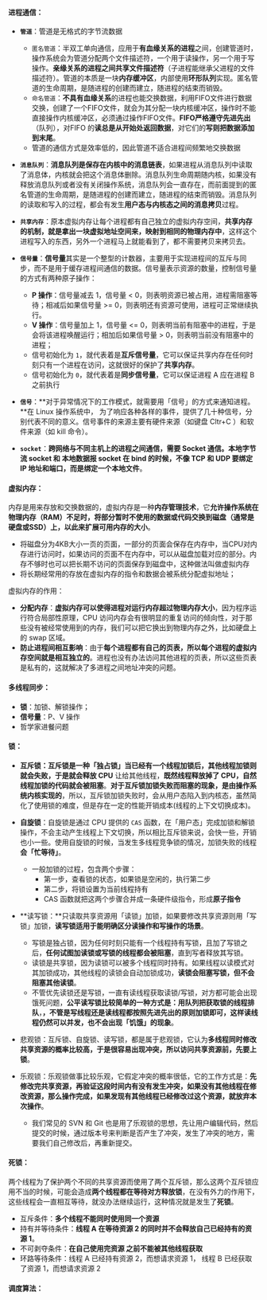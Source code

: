 <!-- tabs:start -->

#### **进程通信：**

* **`管道`**：管道是无格式的字节流数据
	* `匿名管道`：半双工单向通信，应用于**有血缘关系的进程**之间，创建管道时，操作系统会为管道分配两个文件描述符，一个用于读操作，另一个用于写操作。**亲缘关系的进程之间共享文件描述符**（子进程能继承父进程的文件描述符）。管道的本质是一块**内存缓冲区**，内部使用**环形队列**实现。匿名管道的生命周期，是随进程的创建而建立，随进程的结束而销毁。
	* `命名管道`：**不具有血缘关系**的进程也能交换数据，利用FIFO文件进行数据交换，创建了一个FIFO文件，就会为其分配一块内核缓冲区，操作时不能直接操作内核缓冲区，必须通过操作FIFO文件。**FIFO严格遵守先进先出**（队列），对FIFO 的**读总是从开始处返回数据**，对它们的**写则把数据添加到末尾**。
	* 管道的通信方式是效率低的，因此管道不适合进程间频繁地交换数据
* **`消息队列`**：**消息队列是保存在内核中的消息链表**，如果进程从消息队列中读取了消息体，内核就会把这个消息体删除。消息队列生命周期随内核，如果没有释放消息队列或者没有关闭操作系统，消息队列会一直存在，而前面提到的匿名管道的生命周期，是随进程的创建而建立，随进程的结束而销毁。消息队列的读取和写入的过程，都会有发生**用户态与内核态之间的消息拷贝**过程。
* **`共享内存`**：原本虚拟内存让每个进程都有自己独立的虚拟内存空间，**共享内存的机制，就是拿出一块虚拟地址空间来，映射到相同的物理内存中**，这样这个进程写入的东西，另外一个进程马上就能看到了，都不需要拷贝来拷贝去。
* **`信号量`**：**信号量**其实是一个整型的计数器，主要用于实现进程间的互斥与同步，而不是用于缓存进程间通信的数据。信号量表示资源的数量，控制信号量的方式有两种原子操作：
	* **P 操作**：信号量减去 1，信号量 < 0，则表明资源已被占用，进程需阻塞等待；相减后如果信号量 >= 0，则表明还有资源可使用，进程可正常继续执行。
	* **V 操作**：信号量加上 1，信号量 <= 0，则表明当前有阻塞中的进程，于是会将该进程唤醒运行；相加后如果信号量 > 0，则表明当前没有阻塞中的进程；
	* 信号初始化为 `1`，就代表着是**互斥信号量**，它可以保证共享内存在任何时刻只有一个进程在访问，这就很好的保护了**共享内存**。
	* 信号初始化为 `0`，就代表着是**同步信号量**，它可以保证进程 A 应在进程 B 之前执行


* **`信号`**：**对于异常情况下的工作模式，就需要用「信号」的方式来通知进程。**在 Linux 操作系统中， 为了响应各种各样的事件，提供了几十种信号，分别代表不同的意义。信号事件的来源主要有硬件来源（如键盘 Cltr+C ）和软件来源（如 kill 命令）。
* **`socket`**：**跨网络与不同主机上的进程之间通信，需要 Socket 通信。**本地字节流 socket 和 本地数据报 socket 在 bind 的时候，不像 TCP 和 UDP 要绑定 IP 地址和端口，而是**绑定一个本地文件**。



#### **虚拟内存**：

内存是用来存放和交换数据的，虚拟内存是一种**内存管理技术**，它**允许操作系统在物理内存（RAM）不足时，将部分暂时不使用的数据或代码交换到磁盘（通常是硬盘或SSD）上，以此来扩展可用内存的大小**。

* 将磁盘分为4KB大小一页的页面，一部分的页面会保存在内存中，当CPU对内存进行访问时，如果访问的页面不在内存中，可以从磁盘加载对应的部分。内存不够时也可以把长期不访问的页面保存到磁盘中，这种做法叫做虚拟内存
* 将长期经常用的存放在虚拟内存的指令和数据会被系统分配虚拟地址；

虚拟内存的作用：

* **分配内存**：**虚拟内存可以使得进程对运行内存超过物理内存大小**，因为程序运行符合局部性原理，CPU 访问内存会有很明显的重复访问的倾向性，对于那些没有被经常使用到的内存，我们可以把它换出到物理内存之外，比如硬盘上的 swap 区域。
* **防止进程间相互影响**：由于**每个进程都有自己的页表，所以每个进程的虚拟内存空间就是相互独立的**。进程也没有办法访问其他进程的页表，所以这些页表是私有的，这就解决了多进程之间地址冲突的问题。



#### **多线程同步：**

* **锁**：加锁、解锁操作；
* **信号量**：P、V 操作
* 哲学家进餐问题



#### **锁：**

* **互斥锁：**互斥锁是一种「独占锁」当已经有一个线程加锁后，其他线程加锁则就会失败，于是就会**释放 CPU** 让给其他线程，**既然线程释放掉了 CPU，自然线程加锁的代码就会被阻塞**。**对于互斥锁加锁失败而阻塞的现象，是由操作系统内核实现的**，所以，互斥锁加锁失败时，会从用户态陷入到内核态，虽然简化了使用锁的难度，但是存在一定的性能开销成本(线程的上下文切换成本)。

* **自旋锁**：自旋锁是通过 CPU 提供的 `CAS` 函数，在「用户态」完成加锁和解锁操作，不会主动产生线程上下文切换，所以相比互斥锁来说，会快一些，开销也小一些。使用自旋锁的时候，当发生多线程竞争锁的情况，加锁失败的线程**会「忙等待」**。
	* 一般加锁的过程，包含两个步骤：
		* 第一步，查看锁的状态，如果锁是空闲的，执行第二步
		* 第二步，将锁设置为当前线程持有
		* CAS 函数就把这两个步骤合并成一条硬件级指令，形成**原子指令**

* **读写锁：**只读取共享资源用「读锁」加锁，如果要修改共享资源则用「写锁」加锁，**读写锁适用于能明确区分读操作和写操作的场景**。
	* 写锁是独占锁，因为任何时刻只能有一个线程持有写锁，且加了写锁之后，**任何试图加读锁或写锁的线程都会被阻塞**，直到写者释放其写锁。
	* 读锁是共享锁，因为读锁可以被多个线程同时持有。如果线程以读模式对其加锁成功，其他线程的读锁会自动加锁成功，**读锁会阻塞写锁，但不会阻塞其他读锁**。
	* 不管优先读锁还是写锁，一直有读线程获取读锁/写锁，对方都可能会出现饿死问题，**公平读写锁比较简单的一种方式是：用队列把获取锁的线程排队**，**，不管是写线程还是读线程都按照先进先出的原则加锁即可，这样读线程仍然可以并发，也不会出现「饥饿」的现象**。

* 悲观锁：互斥锁、自旋锁、读写锁，都是属于悲观锁，它认为**多线程同时修改共享资源的概率比较高，于是很容易出现冲突，所以访问共享资源前，先要上锁**。
* 乐观锁：乐观锁做事比较乐观，它假定冲突的概率很低，它的工作方式是：**先修改完共享资源，再验证这段时间内有没有发生冲突，如果没有其他线程在修改资源，那么操作完成，如果发现有其他线程已经修改过这个资源，就放弃本次操作**。
	* 我们常见的 SVN 和 Git 也是用了乐观锁的思想，先让用户编辑代码，然后提交的时候，通过版本号来判断是否产生了冲突，发生了冲突的地方，需要我们自己修改后，再重新提交。



#### **死锁：**

两个线程为了保护两个不同的共享资源而使用了两个互斥锁，那么这两个互斥锁应用不当的时候，可能会造成**两个线程都在等待对方释放锁**，在没有外力的作用下，这些线程会一直相互等待，就没办法继续运行，这种情况就是发生了**死锁**。

* 互斥条件：**多个线程不能同时使用同一个资源**
* 持有并等待条件：**线程 A 在等待资源 2 的同时并不会释放自己已经持有的资源 1**。
* 不可剥夺条件：**在自己使用完资源 之前不能被其他线程获取**
* 环路等待条件：线程 A 已经持有资源 2，而想请求资源 1， 线程 B 已经获取了资源 1，而想请求资源 2



#### **调度算法：**







<!-- tabs:end -->